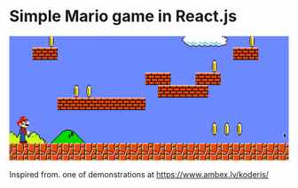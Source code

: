 # Simple Mario game in React.js
![](https://github.com/ZZE0001/mario-game/blob/main/mario-game-preview.gif)

Inspired from. one of demonstrations at https://www.ambex.lv/koderis/
